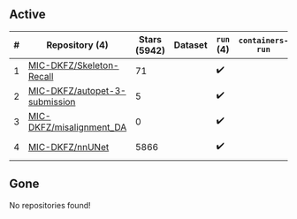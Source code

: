## Active
| # | Repository (4) | Stars (5942) | Dataset | `run` (4) | `containers-run` | Last Modified |
| --- | --- | --- | --- | --- | --- | --- |
| 1 | [MIC-DKFZ/Skeleton-Recall](https://github.com/MIC-DKFZ/Skeleton-Recall) | 71 |  | :heavy_check_mark: |  | 2024-11-04 12:01:37+00:00 |
| 2 | [MIC-DKFZ/autopet-3-submission](https://github.com/MIC-DKFZ/autopet-3-submission) | 5 |  | :heavy_check_mark: |  | 2024-10-29 12:22:57+00:00 |
| 3 | [MIC-DKFZ/misalignment_DA](https://github.com/MIC-DKFZ/misalignment_DA) | 0 |  | :heavy_check_mark: |  | 2024-03-01 10:16:52+00:00 |
| 4 | [MIC-DKFZ/nnUNet](https://github.com/MIC-DKFZ/nnUNet) | 5866 |  | :heavy_check_mark: |  | 2024-10-29 13:23:35+00:00 |

## Gone
No repositories found!
